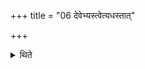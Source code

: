 +++
title = "06 देवेभ्यस्त्वेत्यधस्तात्"

+++

<details><summary>थिते</summary>

देवेभ्यस्त्वेत्यधस्तात् ६
</details>
